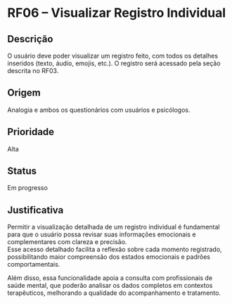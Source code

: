 # RF06 – Visualizar Registro Individual

## Descrição  
O usuário deve poder visualizar um registro feito, com todos os detalhes inseridos (texto, áudio, emojis, etc.). O registro será acessado pela seção descrita no RF03.

## Origem  
Analogia e ambos os questionários com usuários e psicólogos.

## Prioridade  
Alta

## Status  
Em progresso

## Justificativa  
Permitir a visualização detalhada de um registro individual é fundamental para que o usuário possa revisar suas informações emocionais e complementares com clareza e precisão.  
Esse acesso detalhado facilita a reflexão sobre cada momento registrado, possibilitando maior compreensão dos estados emocionais e padrões comportamentais.

Além disso, essa funcionalidade apoia a consulta com profissionais de saúde mental, que poderão analisar os dados completos em contextos terapêuticos, melhorando a qualidade do acompanhamento e tratamento.
